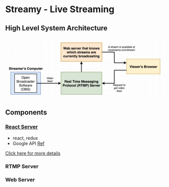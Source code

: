 # Streamy - Live Streaming

## High Level System Architecture

![system-architecture](images/system-architecture.jpg 'system-architecture')

## Components

### [React Server](client/)

- react, redux
- Google API [Ref](https://developers.google.com/identity/protocols/oauth2/scopes#google-sign-in)

[Click here for more details](client/)

### RTMP Server

### Web Server